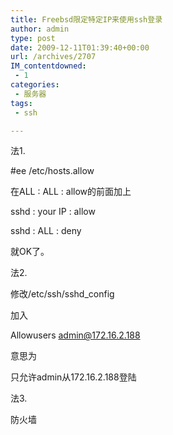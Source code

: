 ```yaml
---
title: Freebsd限定特定IP来使用ssh登录
author: admin
type: post
date: 2009-12-11T01:39:40+00:00
url: /archives/2707
IM_contentdowned:
 - 1
categories:
 - 服务器
tags:
 - ssh

---
```


法1.

#ee /etc/hosts.allow

在ALL : ALL : allow的前面加上

sshd : your IP : allow

sshd : ALL : deny

就OK了。

法2.

修改/etc/ssh/sshd_config

加入

Allowusers admin@172.16.2.188

意思为

只允许admin从172.16.2.188登陆

法3.

防火墙